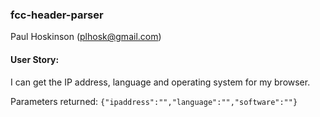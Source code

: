 ### fcc-header-parser
Paul Hoskinson (plhosk@gmail.com)

#### User Story:
I can get the IP address, language and operating system for my browser.

Parameters returned: 
`{"ipaddress":"","language":"","software":""}`
